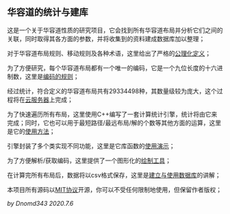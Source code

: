 ## 华容道的统计与建库

这是一个关于华容道性质的研究项目，它会找到所有华容道布局并分析它们之间的关联，同时取得其各方面的参数，并将收集到的资料建成数据库加以整理；

对于华容道布局规则、移动规则及各种术语，这里给出了严格的[公理化定义](./docs/klotski.md)；

为了方便研究，每个华容道布局都有一个唯一的编码，它是一个九位长度的十六进制数，这里是[编码的规则](./docs/klotski_code.md)；

经过统计，符合定义的华容道布局共有29334498种，其数量级较为庞大，这个过程将在[云服务器](./docs/ecs.md)上完成；

为了快速遍历所有布局，这里使用C++编写了一套计算统计引擎，统计将由它来完成；同时，它也可以用于最短路径/最远布局/解的个数等其他方面的运算，这里是它的[使用方法](./docs/usage.md)；

引擎封装了多个类实现不同功能，这里是它库函数的[使用演示](./docs/class.md)；

为了方便解析/获取编码，这里提供了一个图形化的[绘制工具](./docs/visual.md)；

在计算完所有布局后，数据将以csv格式保存，这里是[建立与使用数据库](./docs/database.md)的讲解；

本项目所有源码以[MIT协议](./LICENSE)开源，你可以不受任何限制地使用，但保留作者版权；

*by Dnomd343*
*2020.7.6*